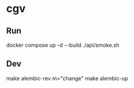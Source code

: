 # cgv
## Run
docker compose up -d --build
./api/smoke.sh
## Dev
make alembic-rev m="change"
make alembic-up
